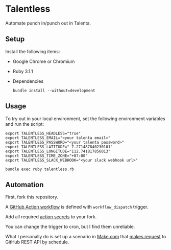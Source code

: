 # Talentless

Automate punch in/punch out in Talenta.

## Setup

Install the following items:

* Google Chrome or Chromium

* Ruby 3.1.1

* Dependencies

  ```
  bundle install --without=development
  ````

## Usage

To try out in your local environment, set the following environment variables and run the script:

```
export TALENTLESS_HEADLESS="true"
export TALENTLESS_EMAIL="<your talenta email>"
export TALENTLESS_PASSWORD="<your talenta password>"
export TALENTLESS_LATITUDE="-7.271487840230101"
export TALENTLESS_LONGITUDE="112.741817856013"
export TALENTLESS_TIME_ZONE="+07:00"
export TALENTLESS_SLACK_WEBHOOK="<your slack webhook url>"

bundle exec ruby talentless.rb
```

## Automation

First, fork this repository.

A [GitHub Action workflow](.github/workflows/clock.yaml) is defined with `workflow_dispatch` trigger.

Add all required [action secrets](https://docs.github.com/en/actions/security-guides/encrypted-secrets) to your fork.

You can change the trigger to cron, but I find them unreliable.

What I personally do is set up a scenario in [Make.com](https://www.make.com/en) that [makes request](https://docs.github.com/en/actions/managing-workflow-runs/manually-running-a-workflow#running-a-workflow-using-the-rest-api) to GitHub REST API by schedule.